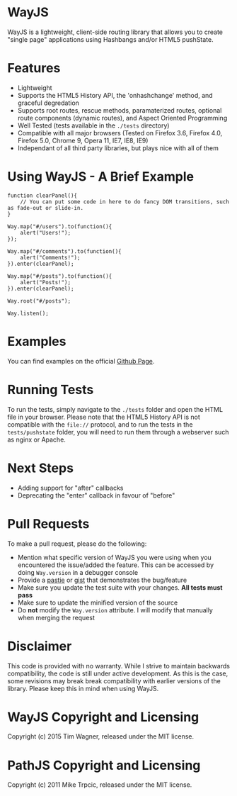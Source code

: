 # WayJS #

WayJS is a lightweight, client-side routing library that allows you to create "single page" applications using Hashbangs and/or HTML5 pushState.

# Features #
* Lightweight
* Supports the HTML5 History API, the 'onhashchange' method, and graceful degredation
* Supports root routes, rescue methods, paramaterized routes, optional route components (dynamic routes), and Aspect Oriented Programming
* Well Tested (tests available in the `./tests` directory)
* Compatible with all major browsers (Tested on Firefox 3.6, Firefox 4.0, Firefox 5.0, Chrome 9, Opera 11, IE7, IE8, IE9)
* Independant of all third party libraries, but plays nice with all of them

# Using WayJS - A Brief Example #

    function clearPanel(){
        // You can put some code in here to do fancy DOM transitions, such as fade-out or slide-in.
    }
    
    Way.map("#/users").to(function(){
        alert("Users!");
    });
    
    Way.map("#/comments").to(function(){
        alert("Comments!");
    }).enter(clearPanel);
    
    Way.map("#/posts").to(function(){
        alert("Posts!");
    }).enter(clearPanel);
    
    Way.root("#/posts");
    
    Way.listen();


# Examples #
You can find examples on the official [Github Page](https://github.com/tkw722/wayjs).

# Running Tests #
To run the tests, simply navigate to the `./tests` folder and open the HTML file in your browser.  Please note that the HTML5 History API is not compatible with the
`file://` protocol, and to run the tests in the `tests/pushstate` folder, you will need to run them through a webserver such as nginx or Apache.

# Next Steps #
* Adding support for "after" callbacks
* Deprecating the "enter" callback in favour of "before"

# Pull Requests #
To make a pull request, please do the following:

* Mention what specific version of WayJS you were using when you encountered the issue/added the feature.  This can be accessed by doing `Way.version` in a debugger console
* Provide a [pastie](http://pastie.org/) or [gist](https://gist.github.com/) that demonstrates the bug/feature
* Make sure you update the test suite with your changes.  **All tests must pass**
* Make sure to update the minified version of the source
* Do **not** modify the `Way.version` attribute.  I will modify that manually when merging the request

# Disclaimer #
This code is provided with no warranty.  While I strive to maintain backwards compatibility, the code is still under active development.  As this is the case, some revisions may break break compatibility with earlier versions of the library.  Please keep this in mind when using WayJS.

# WayJS Copyright and Licensing #
Copyright (c) 2015 Tim Wagner, released under the MIT license.

# PathJS Copyright and Licensing #
Copyright (c) 2011 Mike Trpcic, released under the MIT license.
